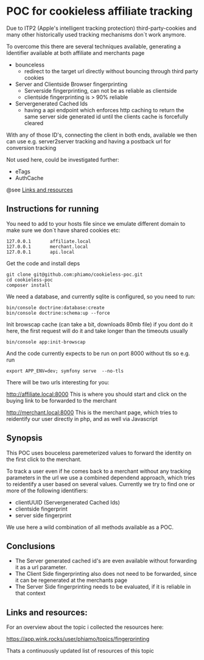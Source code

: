 POC for cookieless affiliate tracking
=====

Due to ITP2 (Apple's intelligent tracking protection) third-party-cookies and
many other historically used tracking mechanisms don`t work anymore.

To overcome this there are several techniques available, generating a Identifier available at both affiliate and merchants page

- bounceless
  - redirect to the target url directly without bouncing through third party cookies
- Server and Clientside Browser fingerprinting
  - Serverside fingerprinting, can not be as reliable as clientside
  - clientside fingerprinting is > 90% reliable 
- Servergenerated Cached Ids
  - having a api endpoint which enforces http caching to return the same server side generated id until the clients cache is forcefully cleared
  
With any of those ID's, connecting the client in both ends, available we then can use e.g.
server2server tracking and having a postback url for conversion tracking
 
Not used here, could be investigated further:
- eTags
- AuthCache

@see [Links and resources](#links_and_resources)

 
Instructions for running
-----
You need to add to your hosts file since we emulate different domain to make sure we don`t have shared cookies etc:
```
127.0.0.1       affiliate.local
127.0.0.1       merchant.local
127.0.0.1       api.local
```
Get the code and install deps
```
git clone git@github.com:phiamo/cookieless-poc.git
cd cookieless-poc
composer install
```
We need a database, and currently sqlite is configured, so you need to run:
```
bin/console doctrine:database:create
bin/console doctrine:schema:up --force
```

Init browscap cache (can take a bit, downloads 80mb file) if you dont do it here, the first request will do it and take longer than the timeouts usually
```
bin/console app:init-browscap
```

And the code currently expects to be run on port 8000 without tls so e.g. run
```
export APP_ENV=dev; symfony serve  --no-tls
```

There will be two urls interesting for you:

http://affiliate.local:8000
This is where you should start and click on the buying link to be forwarded to the merchant

http://merchant.local:8000
This is the merchant page, which tries to reidentify our user directly in php, and as well via Javascript

Synopsis
-----
This POC uses bouceless paremeterized values to forward the identity on the first click to the merchant.

To track a user even if he comes back to a merchant without any tracking parameters in the url
we use a combined dependend approach, which tries to reidentify a user based on several values.
Currently we try to find one or more of the following identifiers:
 
- clientUUID (Servergenerated Cached Ids)
- clientside fingerprint
- server side fingerprint

We use here a wild combination of all methods available as a POC.

Conclusions
-----
- The Server generated cached id's are even available without forwarding it as a url parameter.
- The Client Side fingerprinting also does not need to be forwarded, since it can be regenerated at the merchants page
- The Server Side fingerprinting needs to be evaluated, if it is reliable in that context


<a name="links_and_resources"></a>Links and resources:
-----
For an overview about the topic i collected the resources here:

https://app.wink.rocks/user/phiamo/topics/fingerprinting 

Thats a continuously updated list of resources of this topic
